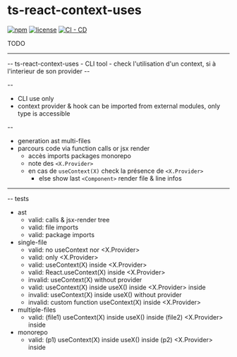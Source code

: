 # ts-react-context-uses

[![npm](https://img.shields.io/npm/v/ts-react-context-uses)](https://www.npmjs.com/package/ts-react-context-uses)
[![license](https://img.shields.io/npm/l/ts-react-context-uses)](https://github.com/chnapy/ts-react-context-uses/blob/master/LICENSE)
[![CI - CD](https://github.com/Chnapy/ts-react-context-uses/actions/workflows/ci.yml/badge.svg)](https://github.com/Chnapy/ts-react-context-uses/actions/workflows/ci.yml)

TODO

---

-- ts-react-context-uses - CLI tool - check l'utilisation d'un context, si à l'interieur de son provider --

--

- CLI use only
- context provider & hook can be imported from external modules, only type is accessible

--

<!-- - définition typage & utils runtime-dev: traced-hook / traced-provider
  - `type TracedContextHook<H> = H & { _tsUses?: 'ProductContext'; };`
  - `type TracedContextProvider<P> = P & { _tsUses?: 'ProductContext'; };` -->

- generation ast multi-files
- parcours code via function calls or jsx render
  - accès imports packages monorepo
  - note des `<X.Provider>`
  - en cas de `useContext(X)` check la présence de `<X.Provider>`
    - else show last `<Component>` render file & line infos

---

-- tests

- ast
  - valid: calls & jsx-render tree
  - valid: file imports
  - valid: package imports
- single-file
  - valid: no useContext nor <X.Provider>
  - valid: only <X.Provider>
  - valid: useContext(X) inside <X.Provider>
  - valid: React.useContext(X) inside <X.Provider>
  - invalid: useContext(X) without provider
  - valid: useContext(X) inside useX() inside <X.Provider> inside <XProvider>
  - invalid: useContext(X) inside useX() without provider
  - invalid: custom function useContext(X) inside <X.Provider>
- multiple-files
  - valid: (file1) useContext(X) inside useX() inside (file2) <X.Provider> inside <XProvider>
- monorepo
  - valid: (p1) useContext(X) inside useX() inside (p2) <X.Provider> inside <XProvider>
